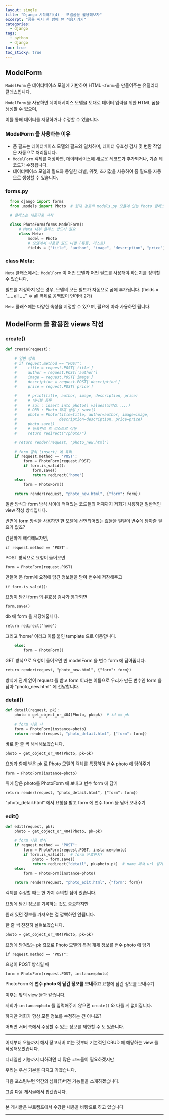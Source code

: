 ```yaml
---
layout: single
title: "Django 시작하기(4) - 모델폼을 활용해보자"
excerpt: "폼을 써서 한 방에 뷰 적용시키기"
categories:
  - django
tags:
  - python
  - django
toc: true
toc_sticky: true
---
```


## ModelForm

`ModelForm` 은 데이터베이스 모델에 기반하여 HTML `<form>`을 만들어주는 유틸리티 클래스입니다.

`ModelForm` 을 사용하면 데이터베이스 모델을 토대로 데이터 입력을 위한 HTML 폼을 생성할 수 있으며,

이를 통해 데이터를 저장하거나 수정할 수 있습니다.

### ModelForm 을 사용하는 이유

- 폼 필드는 데이터베이스 모델의 필드와 일치하며, 데이터 유효성 검사 및 변환 작업은 자동으로 처리됩니다.
- `ModelForm` 객체를 저장하면, 데이터베이스에 새로운 레코드가 추가되거나, 기존 레코드가 수정됩니다.
- 데이터베이스 모델의 필드와 동일한 라벨, 위젯, 초기값을 사용하여 폼 필드를 자동으로 생성할 수 있습니다.

### forms.py

```python
  from django import forms
  from .models import Photo  # 현재 경로의 models.py 모듈에 있는 Photo 클래스를 import

  # 클래스는 대문자로 시작

  class PhotoForm(forms.ModelForm):
      # Meta 내부 클래스 반드시 필요
      class Meta:
          model = Photo
          # 모델에서 사용할 필드 나열 (튜플, 리스트)
          fields = ["title", "author", "image", "description", "price"]
```

### class Meta:

`Meta` 클래스에서는 `ModelForm` 이 어떤 모델과 어떤 필드를 사용해야 하는지를 정의할 수 있습니다.

필드를 지정하지 않는 경우, 모델의 모든 필드가 자동으로 폼에 추가됩니다. (fields = "\_ _ all _ \_" => all 앞뒤로 공백없이 언더바 2개)

`Meta` 클래스에는 다양한 속성을 지정할 수 있으며, 필요에 따라 사용하면 됩니다.

## ModelForm 을 활용한 views 작성

### create()

```python
def create(request):

    # 일반 방식
    # if request.method == "POST":
    #     title = request.POST['title']
    #     author = request.POST['author']
    #     image = request.POST['image']
    #     description = request.POST['description']
    #     price = request.POST['price']

    #     # print(title, author, image, description, price)
    #     # 테이블 등록
    #     # sql : insert into photo() values(입력값.....)
    #     # ORM : Photo 객체 생성 / save()
    #     photo = Photo(title=title, author=author, image=image,
    #                   description=description, price=price)
    #     photo.save()
    #     # 등록완료 후 리스트로 이동
    #     return redirect("/photo/")

    # return render(request, "photo_new.html")

    # form 방식 (insert) 에 유리
    if request.method == 'POST':
        form = PhotoForm(request.POST)
        if form.is_valid():
            form.save()
            return redirect('home')
    else:
        form = PhotoForm()

    return render(request, "photo_new.html", {"form": form})
```

일반 방식과 form 방식 사이에 적혀있는 코드들의 어제까지 저희가 사용하던 일반적인 view 작성 방식입니다.

반면에 form 방식을 사용하면 한 모델에 선언되어있는 값들을 일일이 변수에 담아줄 필요가 없죠?

간단하게 해석해보자면,

`if request.method == 'POST':`

POST 방식으로 요청이 들어오면

`form = PhotoForm(request.POST)`

만들어 둔 form에 요청에 담긴 정보들을 담아 변수에 저장해주고

`if form.is_valid():`

요청이 담긴 form 의 유효성 검사가 통과되면

`form.save()`

db 에 form 을 저장해줍니다.

`return redirect('home')`

그리고 'home' 이라고 이름 붙인 template 으로 이동합니다.

```python
    else:
        form = PhotoForm()
```

GET 방식으로 요청이 들어오면 빈 modelForm 을 변수 form 에 담아줍니다.

`return render(request, "photo_new.html", {"form": form})`

방식에 관계 없이 request 를 받고 form 이라는 이름으로 우리가 만든 변수인 form 을 담아 "photo_new.html" 에 전달합니다.

### detail()

```python
def detail(request, pk):
    photo = get_object_or_404(Photo, pk=pk)  # id == pk

    # form 사용 시
    form = PhotoForm(instance=photo)
    return render(request, "photo_detail.html", {"form": form})
```

바로 한 줄 씩 해석해보겠습니다.

`photo = get_object_or_404(Photo, pk=pk)`

요청과 함께 받은 pk 로 Photo 모델의 객체를 특정하여 변수 photo 에 담아주기

`form = PhotoForm(instance=photo)`

위에 담은 photo를 PhotoForm 에 보내고 변수 form 에 담기

`return render(request, "photo_detail.html", {"form": form})`

"photo_detail.html" 에서 요청을 받고 form 에 변수 form 을 담아 보내주기

### edit()

```python
def edit(request, pk):
    photo = get_object_or_404(Photo, pk=pk)

    # form 사용 방식
    if request.method == "POST":
        form = PhotoForm(request.POST, instance=photo)
        if form.is_valid():  # form 유효한지?
            photo = form.save()
            return redirect("detail", pk=photo.pk)  # name 써서 url 넣기
    else:
        form = PhotoForm(instance=photo)

    return render(request, "photo_edit.html", {"form": form})
```

객체를 수정할 때는 한 가지 주의할 점이 있습니다.

요청에 담긴 정보를 기록하는 것도 중요하지만

원래 있던 정보를 가져오는 걸 깜빡하면 안됩니다.

한 줄 씩 천천히 살펴보겠습니다.

`photo = get_object_or_404(Photo, pk=pk)`

요청에 담겨있는 pk 값으로 Photo 모델의 특정 개체 정보를 변수 photo 에 담기

`if request.method == "POST":`

요청이 POST 방식일 때

`form = PhotoForm(request.POST, instance=photo)`

PhotoForm 에 **변수 photo 에 담긴 정보를 보내주고** 요청에 담긴 정보를 보내주기

이후는 앞의 view 들과 같습니다.

저희가 `instance=photo` 를 입력해주지 않으면 `create()` 와 다를 게 없어집니다.

하지만 저희가 항상 모든 정보를 수정하는 건 아니죠?

어쩌면 서버 측에서 수정할 수 있는 정보를 제한할 수 도 있습니다.

---

어제부터 오늘까지 해서 장고서버 여는 것부터 기본적인 CRUD 에 해당하는 view 를 작성해보았습니다.

디테일한 기능까지 더하려면 더 많은 코드들이 필요하겠지만

우리는 우선 기본을 다지고 가겠습니다.

다음 포스팅부턴 약간의 심화(?)버전 기능들을 소개하겠습니다.

그럼 다음 게시글에서 뵙겠습니다.

---

본 게시글은 부트캠프에서 수강한 내용을 바탕으로 하고 있습니다

---
